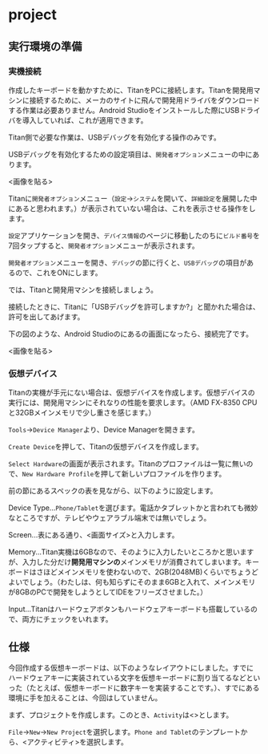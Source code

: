# project

## 実行環境の準備

### 実機接続

作成したキーボードを動かすために、TitanをPCに接続します。Titanを開発用マシンに接続するために、メーカのサイトに飛んで開発用ドライバをダウンロードする作業は必要ありません。Android Studioをインストールした際にUSBドライバを導入していれば、これが適用できます。

Titan側で必要な作業は、USBデバッグを有効化する操作のみです。

USBデバッグを有効化するための設定項目は、`開発者オプション`メニューの中にあります。

<画像を貼る>

Titanに`開発者オプション`メニュー（`設定`→`システム`を開いて、`詳細設定`を展開した中にあると思われます。）が表示されていない場合は、これを表示させる操作をします。

`設定`アプリケーションを開き、`デバイス情報`のページに移動したのちに`ビルド番号`を7回タップすると、`開発者オプション`メニューが表示されます。

`開発者オプション`メニューを開き、`デバッグ`の節に行くと、`USBデバッグ`の項目があるので、これをONにします。

では、Titanと開発用マシンを接続しましょう。

接続したときに、Titanに「USBデバッグを許可しますか?」と聞かれた場合は、許可を出してあげます。

下の図のような、Android Studioの<xx>にある<yy>の画面になったら、接続完了です。

<画像を貼る>

### 仮想デバイス

Titanの実機が手元にない場合は、仮想デバイスを作成します。仮想デバイスの実行には、開発用マシンにそれなりの性能を要求します。（AMD FX-8350 CPUと32GBメインメモリで少し重さを感じます。）

`Tools`→`Device Manager`より、Device Managerを開きます。

`Create Device`を押して、Titanの仮想デバイスを作成します。

`Select Hardware`の画面が表示されます。Titanのプロファイルは一覧に無いので、`New Hardware Profile`を押して新しいプロファイルを作ります。

前の節にあるスペックの表を見ながら、以下のように設定します。

Device Type...`Phone/Tablet`を選びます。電話かタブレットかと言われても微妙なところですが、テレビやウェアラブル端末では無いでしょう。

Screen...表にある通り、<画面サイズ>と入力します。

Memory...Titan実機は6GBなので、そのように入力したいところかと思いますが、入力した分だけ**開発用マシンの**メインメモリが消費されてしまいます。キーボードはさほどメインメモリを使わないので、2GB(2048MB)くらいでちょうどよいでしょう。（わたしは、何も知らずにそのまま6GBと入れて、メインメモリが8GBのPCで開発をしようとしてIDEをフリーズさせました。）

Input...Titanはハードウェアボタンもハードウェアキーボードも搭載しているので、両方にチェックをいれます。









## 仕様

今回作成する仮想キーボードは、以下のようなレイアウトにしました。すでにハードウェアキーに実装されている文字を仮想キーボードに割り当てるなどといった（たとえば、仮想キーボードに数字キーを実装することです。）、すでにある環境に手を加えることは、今回はしていません。

まず、プロジェクトを作成します。このとき、`Activity`は<>とします。

`File`→`New`→`New Project`を選択します。`Phone and Tablet`のテンプレートから、<アクティビティ>を選択します。

